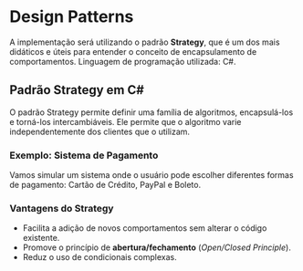 # Design Patterns
A implementação será utilizando o padrão **Strategy**, que é um dos mais didáticos e úteis para entender o conceito de encapsulamento de comportamentos. Linguagem de programação utilizada: C#.

## Padrão Strategy em C#

O padrão Strategy permite definir uma família de algoritmos, encapsulá-los e torná-los intercambiáveis. Ele permite que o algoritmo varie independentemente dos clientes que o utilizam.

### Exemplo: Sistema de Pagamento

Vamos simular um sistema onde o usuário pode escolher diferentes formas de pagamento: Cartão de Crédito, PayPal e Boleto.

### Vantagens do Strategy

- Facilita a adição de novos comportamentos sem alterar o código existente.
- Promove o princípio de **abertura/fechamento** (_Open/Closed Principle_).
- Reduz o uso de condicionais complexas.


